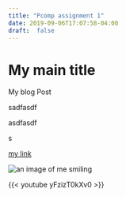 ```yaml
---
title: "Pcomp assignment 1"
date: 2019-09-06T17:07:58-04:00
draft:  false
---
```

# My main title

My blog Post

sadfasdf

asdfasdf

s

[my link](http://www.google.com)

![an image of me smiling](/hello.jpg)

{{< youtube yFzizT0kXv0 >}}

